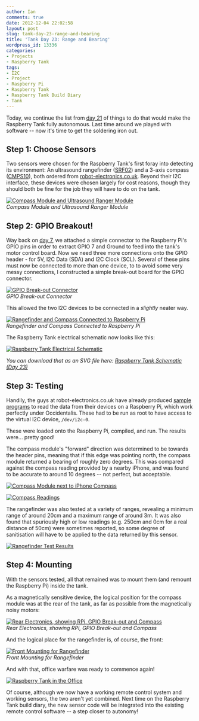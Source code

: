 ```yaml
---
author: Ian
comments: true
date: 2012-12-04 22:02:58
layout: post
slug: tank-day-23-range-and-bearing
title: 'Tank Day 23: Range and Bearing'
wordpress_id: 13336
categories:
- Projects
- Raspberry Tank
tags:
- I2C
- Project
- Raspberry Pi
- Raspberry Tank
- Raspberry Tank Build Diary
- Tank
---
```


Today, we continue the list from [day 21](../day-21-designing-for-autonomy/) of things to do that would make the Raspberry Tank fully autonomous. Last time around we played with software -- now it's time to get the soldering iron out.

## Step 1: Choose Sensors

Two sensors were chosen for the Raspberry Tank's first foray into detecting its environment: An ultrasound rangefinder ([SRF02](http://www.robot-electronics.co.uk/htm/srf02tech.htm)) and a 3-axis compass ([CMPS10](http://www.robot-electronics.co.uk/htm/cmps10doc.htm)), both ordered from [robot-electronics.co.uk](http://www.robot-electronics.co.uk). Beyond their I2C interface, these devices were chosen largely for cost reasons, though they should both be fine for the job they will have to do on the tank.

[![Compass Module and Ultrasound Ranger Module](http://files.ianrenton.com/sites/raspberrytank/2012-11-21_14-52-49_919-600x338.jpg)](http://files.ianrenton.com/sites/raspberrytank/2012-11-21_14-52-49_919.jpg)<br/>
_Compass Module and Ultrasound Ranger Module_

## Step 2: GPIO Breakout!

Way back on [day 7](../day-7-bridging-the-gap/), we attached a simple connector to the Raspberry Pi's GPIO pins in order to extract GPIO 7 and Ground to feed into the tank's motor control board. Now we need three more connections onto the GPIO header - for 5V, I2C Data (SDA) and I2C Clock (SCL). Several of these pins must now be connected to more than one device, to to avoid some very messy connections, I constructed a simple break-out board for the GPIO connector.

[![GPIO Break-out Connector](http://files.ianrenton.com/sites/raspberrytank/2012-11-21_16-29-18_124-600x338.jpg)](http://files.ianrenton.com/sites/raspberrytank/2012-11-21_16-29-18_124.jpg)<br/>
_GPIO Break-out Connector_

This allowed the two I2C devices to be connected in a _slightly_ neater way.

[![Rangefinder and Compass Connected to Raspberry Pi](http://files.ianrenton.com/sites/raspberrytank/2012-12-04_12-53-18_144-600x310.jpg)](http://files.ianrenton.com/sites/raspberrytank/2012-12-04_12-53-18_144.jpg)<br/>
_Rangefinder and Compass Connected to Raspberry Pi_

The Raspberry Tank electrical schematic now looks like this:

[![Raspberry Tank Electrical Schematic](http://files.ianrenton.com/sites/raspberrytank/raspberry-tank-schematic-433x500.png)](http://files.ianrenton.com/sites/raspberrytank/raspberry-tank-schematic-3.png)

_You can download that as an SVG file here: [Raspberry Tank Schematic (Day 23)](http://files.ianrenton.com/sites/raspberrytank/raspberry-tank-schematic-3.svg)_

## Step 3: Testing

Handily, the guys at robot-electronics.co.uk have already produced [sample programs](http://robot-electronics.co.uk/htm/raspberry_pi_examples.htm) to read the data from their devices on a Raspberry Pi, which work perfectly under Occidentalis. These had to be run as root to have access to the virtual I2C device, `/dev/i2c-0`.

These were loaded onto the Raspberry Pi, compiled, and run. The results were... pretty good!

The compass module's "forward" direction was determined to be towards the header pins, meaning that if this edge was pointing north, the compass module returned a bearing of roughly zero degrees. This was compared against the compass reading provided by a nearby iPhone, and was found to be accurate to around 10 degrees -- not perfect, but acceptable.

[![Compass Module next to iPhone Compass](http://files.ianrenton.com/sites/raspberrytank/2012-12-04_12-43-26_835.jpg)](http://files.ianrenton.com/sites/raspberrytank/2012-12-04_12-43-26_835.jpg)

[![Compass Readings](http://files.ianrenton.com/sites/raspberrytank/compasstest.png)](http://files.ianrenton.com/sites/raspberrytank/compasstest.png)

The rangefinder was also tested at a variety of ranges, revealing a minimum range of around 20cm and a maximum range of around 3m. It was also found that spuriously high or low readings (e.g. 250cm and 0cm for a real distance of 50cm) were sometimes reported, so some degree of sanitisation will have to be applied to the data returned by this sensor.

[![Rangefinder Test Results](http://files.ianrenton.com/sites/raspberrytank/srftest.png)](http://files.ianrenton.com/sites/raspberrytank/srftest.png)

## Step 4: Mounting

With the sensors tested, all that remained was to mount them (and remount the Raspberry Pi) inside the tank.

As a magnetically sensitive device, the logical position for the compass module was at the rear of the tank, as far as possible from the magnetically noisy motors:

[![Rear Electronics, showing RPi, GPIO Break-out and Compass](http://files.ianrenton.com/sites/raspberrytank/2012-12-04_12-55-38_282-600x338.jpg)](http://files.ianrenton.com/sites/raspberrytank/2012-12-04_12-55-38_282.jpg)<br/>_Rear Electronics, showing RPi, GPIO Break-out and Compass_

And the logical place for the rangefinder is, of course, the front:

[![Front Mounting for Rangefinder](http://files.ianrenton.com/sites/raspberrytank/2012-12-04_12-58-41_241-600x338.jpg)](http://files.ianrenton.com/sites/raspberrytank/2012-12-04_12-58-41_241.jpg)<br/>
_Front Mounting for Rangefinder_

And with that, office warfare was ready to commence again!

[![Raspberry Tank in the Office](http://files.ianrenton.com/sites/raspberrytank/2012-12-04_13-00-07_363-600x387.jpg)](http://files.ianrenton.com/sites/raspberrytank/2012-12-04_13-00-07_363.jpg)

Of course, although we now have a working remote control system and working sensors, the two aren't yet combined. Next time on the Raspberry Tank build diary, the new sensor code will be integrated into the existing remote control software -- a step closer to autonomy!
